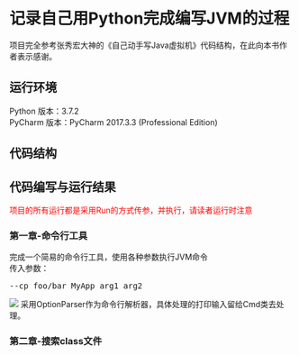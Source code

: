 # 记录自己用Python完成编写JVM的过程

项目完全参考张秀宏大神的《自己动手写Java虚拟机》代码结构，在此向本书作者表示感谢。

## 运行环境 ##
Python 版本：3.7.2  
PyCharm 版本：PyCharm 2017.3.3 (Professional Edition)

## 代码结构 ##

## 代码编写与运行结果 ##
<font color=red >项目的所有运行都是采用Run的方式传参，并执行，请读者运行时注意</font>

### 第一章-命令行工具 ###
完成一个简易的命令行工具，使用各种参数执行JVM命令  
传入参数：<pre>--cp foo/bar MyApp arg1 arg2</pre>

![](https://i.imgur.com/i9Xfu5c.png)
采用OptionParser作为命令行解析器，具体处理的打印输入留给Cmd类去处理。

### 第二章-搜索class文件 ###
